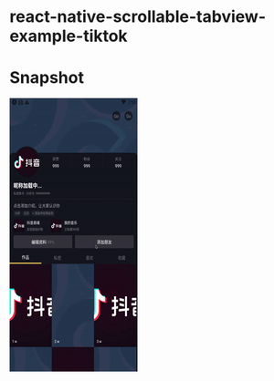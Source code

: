 # react-native-scrollable-tabview-example-tiktok
# Snapshot

<img src="./snapshot/e18k6-3jmxk.gif" />
<br />